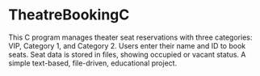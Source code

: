# TheatreBookingC
This C program manages theater seat reservations with three categories: VIP, Category 1, and Category 2. Users enter their name and ID to book seats. Seat data is stored in files, showing occupied or vacant status. A simple text-based, file-driven, educational project.
